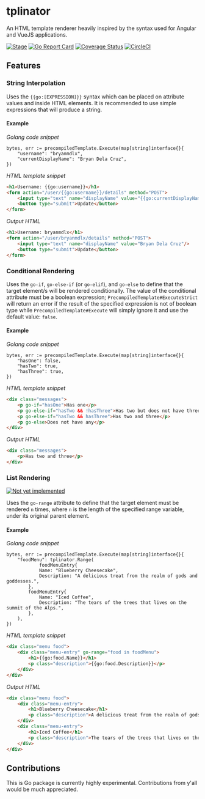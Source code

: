 # tplinator

An HTML template renderer heavily inspired by the syntax used for Angular and VueJS applications.

[![Stage](https://img.shields.io/badge/experimental-red.svg)](https://img.shields.io/badge/experimental-red.svg)
[![Go Report Card](https://goreportcard.com/badge/github.com/bmdelacruz/tplinator)](https://goreportcard.com/report/github.com/bmdelacruz/tplinator)
[![Coverage Status](https://coveralls.io/repos/github/bmdelacruz/tplinator/badge.svg?branch=testing)](https://coveralls.io/github/bmdelacruz/tplinator?branch=testing)
[![CircleCI](https://circleci.com/gh/bmdelacruz/tplinator/tree/testing.svg?style=svg)](https://circleci.com/gh/bmdelacruz/tplinator/tree/testing)


## Features

### String Interpolation

Uses the `{{go:[EXPRESSION]}}` syntax which can be placed on attribute values and inside HTML elements. It is recommended to use simple expressions that will produce a string. 

#### Example

*Golang code snippet*

```golang
bytes, err := precompiledTemplate.Execute(map[string]interface{}{
    "username": "bryanmdlx",
    "currentDisplayName": "Bryan Dela Cruz",
})
```

*HTML template snippet*

```html
<h1>Username: {{go:username}}</h1>
<form action="/user/{{go:username}}/details" method="POST">
    <input type="text" name="displayName" value="{{go:currentDisplayName}}"/>
    <button type="submit">Update</button>
</form>
```

*Output HTML*

```html
<h1>Username: bryanmdlx</h1>
<form action="/user/bryanmdlx/details" method="POST">
    <input type="text" name="displayName" value="Bryan Dela Cruz"/>
    <button type="submit">Update</button>
</form>
```

### Conditional Rendering

Uses the `go-if`, `go-else-if` (or `go-elif`), and `go-else` to define that the target element/s will be rendered conditionally. The value of the conditional attribute must be a boolean expression; `PrecompiledTemplate#ExecuteStrict` will return an error if the result of the specified expression is not of boolean type while `PrecompiledTemplate#Execute` will simply ignore it and use the default value: `false`.

#### Example

*Golang code snippet*

```golang
bytes, err := precompiledTemplate.Execute(map[string]interface{}{
    "hasOne": false,
    "hasTwo": true,
    "hasThree": true,
})
```

*HTML template snippet*

```html
<div class="messages">
    <p go-if="hasOne">Has one</p>
    <p go-else-if="hasTwo && !hasThree">Has two but does not have three</p>
    <p go-else-if="hasTwo && hasThree">Has two and three</p>
    <p go-else>Does not have any</p>
</div>
```

*Output HTML*

```html
<div class="messages">
    <p>Has two and three</p>
</div>
```

### List Rendering

[![Not yet implemented](https://img.shields.io/badge/-Not%20yet%20implemented-red.svg)](https://img.shields.io/badge/-Not%20yet%20implemented-red.svg)

Uses the `go-range` attribute to define that the target element must be rendered `n` times, where `n` is the length of the specified range variable, under its original parent element.

#### Example

*Golang code snippet*

```golang
bytes, err := precompiledTemplate.Execute(map[string]interface{}{
    "foodMenu": tplinator.Range(
            foodMenuEntry{
            Name: "Blueberry Cheesecake",
            Description: "A delicious treat from the realm of gods and goddesses.",
        },
        foodMenuEntry{
            Name: "Iced Coffee",
            Description: "The tears of the trees that lives on the summit of the Alps.",
        },
    ),
})
```

*HTML template snippet*

```html
<div class="menu food">
    <div class="menu-entry" go-range="food in foodMenu">
        <h1>{{go:food.Name}}</h1>
        <p class="description">{{go:food.Description}}</p>
    </div>
</div>
```

*Output HTML*

```html
<div class="menu food">
    <div class="menu-entry">
        <h1>Blueberry Cheesecake</h1>
        <p class="description">A delicious treat from the realm of gods and goddesses.</p>
    </div>
    <div class="menu-entry">
        <h1>Iced Coffee</h1>
        <p class="description">The tears of the trees that lives on the summit of the Alps.</p>
    </div>
</div>
```

## Contributions

This is Go package is currently highly experimental. Contributions from y'all would be much appreciated.